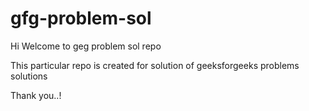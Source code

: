 # gfg-problem-sol

Hi 
Welcome to geg problem sol repo

This particular repo is created for solution of geeksforgeeks problems solutions

Thank you..!
